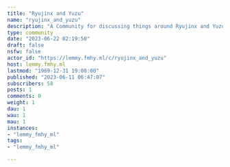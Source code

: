 ```yaml
---
title: "Ryujinx and Yuzu" 
name: "ryujinx_and_yuzu"
description: "A Community for discussing things around Ryujinx and Yuzu"
type: community
date: "2023-06-22 02:19:50"
draft: false
nsfw: false
actor_id: "https://lemmy.fmhy.ml/c/ryujinx_and_yuzu"
host: lemmy.fmhy.ml
lastmod: "1969-12-31 19:00:00"
published: "2023-06-11 06:47:07"
subscribers: 58
posts: 1
comments: 0
weight: 1
dau: 1
wau: 1
mau: 1
instances:
- "lemmy_fmhy_ml"
tags: 
- "lemmy_fmhy_ml"

---
```

